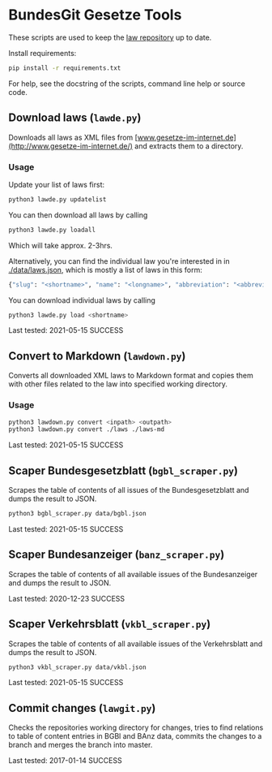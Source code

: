 # BundesGit Gesetze Tools

These scripts are used to keep the [law repository](https://github.com/bundestag/gesetze) up to date.

Install requirements:
```bash
pip install -r requirements.txt
```

For help, see the docstring of the scripts, command line help or source code.


## Download laws (`lawde.py`)

Downloads all laws as XML files from
[www.gesetze-im-internet.de](http://www.gesetze-im-internet.de/)
and extracts them to a directory.

### Usage

Update your list of laws first:
```bash
python3 lawde.py updatelist
```

You can then download all laws by calling
```bash
python3 lawde.py loadall
```
Which will take approx. 2-3hrs.

Alternatively, you can find the individual law you're interested in in [./data/laws.json](./data/laws.json), which is mostly a list of laws in this form:
```bash
{"slug": "<shortname>", "name": "<longname>", "abbreviation": "<abbreviation>"}
```
You can download individual laws by calling
```bash
python3 lawde.py load <shortname>
```

Last tested: 2021-05-15 SUCCESS


## Convert to Markdown (`lawdown.py`)

Converts all downloaded XML laws to Markdown format and copies them with other files related
to the law into specified working directory.

### Usage

```bash
python3 lawdown.py convert <inpath> <outpath>
python3 lawdown.py convert ./laws ./laws-md
```

Last tested: 2021-05-15 SUCCESS


## Scaper Bundesgesetzblatt (`bgbl_scraper.py`)

Scrapes the table of contents of all issues of the Bundesgesetzblatt and dumps
the result to JSON.

```bash
python3 bgbl_scraper.py data/bgbl.json
```

Last tested: 2021-05-15 SUCCESS


## Scaper Bundesanzeiger (`banz_scraper.py`)

Scrapes the table of contents of all available issues of the Bundesanzeiger and
dumps the result to JSON.

Last tested: 2020-12-23 SUCCESS


## Scaper Verkehrsblatt (`vkbl_scraper.py`)

Scrapes the table of contents of all available issues of the Verkehrsblatt and
dumps the result to JSON.

```bash
python3 vkbl_scraper.py data/vkbl.json
```

Last tested: 2021-05-15 SUCCESS


## Commit changes (`lawgit.py`)

Checks the repositories working directory for changes, tries to find relations
to table of content entries in BGBl and BAnz data, commits the changes to a branch
and merges the branch into master.

Last tested: 2017-01-14 SUCCESS
